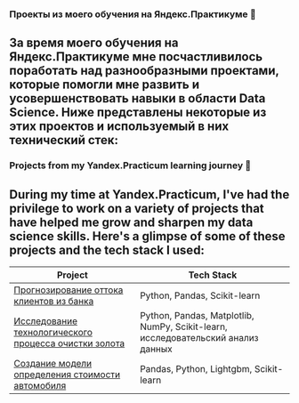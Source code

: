 
### Проекты из моего обучения на Яндекс.Практикуме 🚀

За время моего обучения на Яндекс.Практикуме мне посчастливилось поработать над разнообразными проектами, которые помогли мне развить и усовершенствовать навыки в области Data Science. Ниже представлены некоторые из этих проектов и используемый в них технический стек:
---
### Projects from my Yandex.Practicum learning journey 🚀 

During my time at Yandex.Practicum, I've had the privilege to work on a variety of projects that have helped me grow and sharpen my data science skills. Here's a glimpse of some of these projects and the tech stack I used:
---
| Project           | Tech Stack                             |
|-------------------|----------------------------------------|
| [Прогнозирование оттока клиентов из банка](bank_clients_departure)        | Python, Pandas, Scikit-learn       |
| [Исследование технологического процесса очистки золота ](gold_recovery)        | Python, Pandas, Matplotlib, NumPy, Scikit-learn, исследовательский анализ данных         |
| [Создание модели определения стоимости автомобиля](car_price_predict)        | Pandas, Python, Lightgbm, Scikit-learn            |
